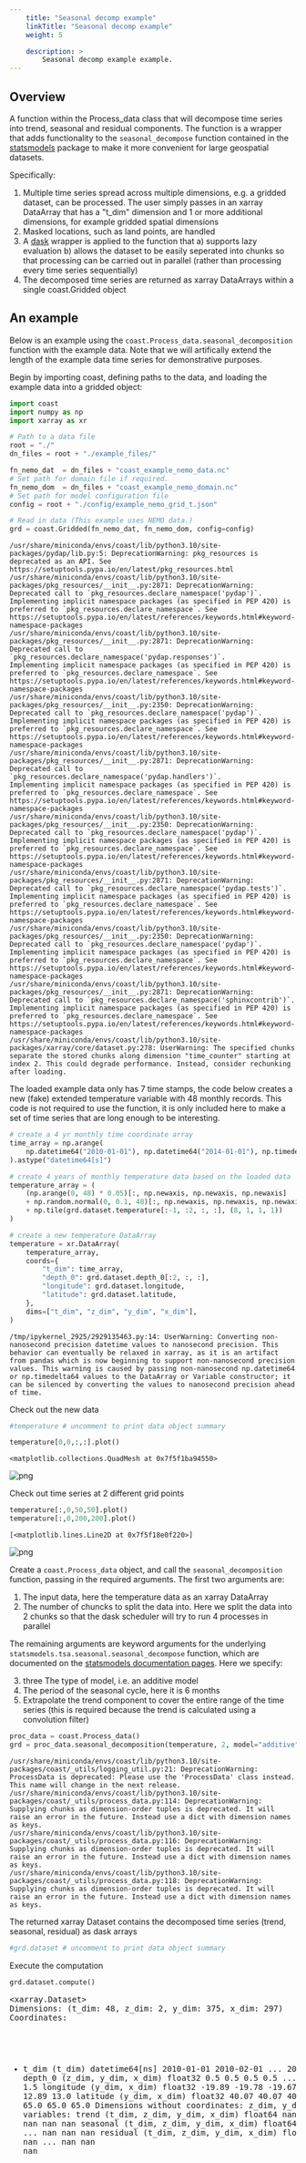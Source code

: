 ```yaml
---
    title: "Seasonal decomp example"
    linkTitle: "Seasonal decomp example"
    weight: 5

    description: >
        Seasonal decomp example example.
---
```

## Overview
A function within the Process_data class that will decompose time series into trend, seasonal and residual components. The function is a wrapper that adds functionality to the `seasonal_decompose` function contained in the [statsmodels](https://www.statsmodels.org/stable/generated/statsmodels.tsa.seasonal.seasonal_decompose.html#statsmodels.tsa.seasonal.seasonal_decompose) package to make it more convenient for large geospatial datasets.

Specifically:
1) Multiple time series spread across multiple dimensions, e.g. a gridded dataset, can be processed. The user simply passes in an xarray DataArray that has a "t_dim" dimension and 1 or more additional dimensions, for example gridded spatial dimensions
2) Masked locations, such as land points, are handled
3) A [dask](https://www.dask.org/) wrapper is applied to the function that 
    a) supports lazy evaluation
    b) allows the dataset to be easily seperated into chunks so that processing can be carried out in parallel (rather than processing every time series sequentially)
4) The decomposed time series are returned as xarray DataArrays within a single coast.Gridded object

## An example
Below is an example using the `coast.Process_data.seasonal_decomposition` function with the example data. Note that we will artifically extend the length of the example data time series for demonstrative purposes.

Begin by importing coast, defining paths to the data, and loading the example data into a gridded object:


```python
import coast
import numpy as np
import xarray as xr

# Path to a data file
root = "./"
dn_files = root + "./example_files/"

fn_nemo_dat  = dn_files + "coast_example_nemo_data.nc"
# Set path for domain file if required.
fn_nemo_dom  = dn_files + "coast_example_nemo_domain.nc"
# Set path for model configuration file
config = root + "./config/example_nemo_grid_t.json"

# Read in data (This example uses NEMO data.)
grd = coast.Gridded(fn_nemo_dat, fn_nemo_dom, config=config)
```

    /usr/share/miniconda/envs/coast/lib/python3.10/site-packages/pydap/lib.py:5: DeprecationWarning: pkg_resources is deprecated as an API. See https://setuptools.pypa.io/en/latest/pkg_resources.html
    /usr/share/miniconda/envs/coast/lib/python3.10/site-packages/pkg_resources/__init__.py:2871: DeprecationWarning: Deprecated call to `pkg_resources.declare_namespace('pydap')`.
    Implementing implicit namespace packages (as specified in PEP 420) is preferred to `pkg_resources.declare_namespace`. See https://setuptools.pypa.io/en/latest/references/keywords.html#keyword-namespace-packages
    /usr/share/miniconda/envs/coast/lib/python3.10/site-packages/pkg_resources/__init__.py:2871: DeprecationWarning: Deprecated call to `pkg_resources.declare_namespace('pydap.responses')`.
    Implementing implicit namespace packages (as specified in PEP 420) is preferred to `pkg_resources.declare_namespace`. See https://setuptools.pypa.io/en/latest/references/keywords.html#keyword-namespace-packages
    /usr/share/miniconda/envs/coast/lib/python3.10/site-packages/pkg_resources/__init__.py:2350: DeprecationWarning: Deprecated call to `pkg_resources.declare_namespace('pydap')`.
    Implementing implicit namespace packages (as specified in PEP 420) is preferred to `pkg_resources.declare_namespace`. See https://setuptools.pypa.io/en/latest/references/keywords.html#keyword-namespace-packages
    /usr/share/miniconda/envs/coast/lib/python3.10/site-packages/pkg_resources/__init__.py:2871: DeprecationWarning: Deprecated call to `pkg_resources.declare_namespace('pydap.handlers')`.
    Implementing implicit namespace packages (as specified in PEP 420) is preferred to `pkg_resources.declare_namespace`. See https://setuptools.pypa.io/en/latest/references/keywords.html#keyword-namespace-packages
    /usr/share/miniconda/envs/coast/lib/python3.10/site-packages/pkg_resources/__init__.py:2350: DeprecationWarning: Deprecated call to `pkg_resources.declare_namespace('pydap')`.
    Implementing implicit namespace packages (as specified in PEP 420) is preferred to `pkg_resources.declare_namespace`. See https://setuptools.pypa.io/en/latest/references/keywords.html#keyword-namespace-packages
    /usr/share/miniconda/envs/coast/lib/python3.10/site-packages/pkg_resources/__init__.py:2871: DeprecationWarning: Deprecated call to `pkg_resources.declare_namespace('pydap.tests')`.
    Implementing implicit namespace packages (as specified in PEP 420) is preferred to `pkg_resources.declare_namespace`. See https://setuptools.pypa.io/en/latest/references/keywords.html#keyword-namespace-packages
    /usr/share/miniconda/envs/coast/lib/python3.10/site-packages/pkg_resources/__init__.py:2350: DeprecationWarning: Deprecated call to `pkg_resources.declare_namespace('pydap')`.
    Implementing implicit namespace packages (as specified in PEP 420) is preferred to `pkg_resources.declare_namespace`. See https://setuptools.pypa.io/en/latest/references/keywords.html#keyword-namespace-packages
    /usr/share/miniconda/envs/coast/lib/python3.10/site-packages/pkg_resources/__init__.py:2871: DeprecationWarning: Deprecated call to `pkg_resources.declare_namespace('sphinxcontrib')`.
    Implementing implicit namespace packages (as specified in PEP 420) is preferred to `pkg_resources.declare_namespace`. See https://setuptools.pypa.io/en/latest/references/keywords.html#keyword-namespace-packages
    /usr/share/miniconda/envs/coast/lib/python3.10/site-packages/xarray/core/dataset.py:278: UserWarning: The specified chunks separate the stored chunks along dimension "time_counter" starting at index 2. This could degrade performance. Instead, consider rechunking after loading.


The loaded example data only has 7 time stamps, the code below creates a new (fake) extended temperature variable with 48 monthly records. This code is not required to use the function, it is only included here to make a set of time series that are long enough to be interesting.


```python
# create a 4 yr monthly time coordinate array
time_array = np.arange(
    np.datetime64("2010-01-01"), np.datetime64("2014-01-01"), np.timedelta64(1, "M"), dtype="datetime64[M]"
).astype("datetime64[s]")

# create 4 years of monthly temperature data based on the loaded data
temperature_array = (
    (np.arange(0, 48) * 0.05)[:, np.newaxis, np.newaxis, np.newaxis]
    + np.random.normal(0, 0.1, 48)[:, np.newaxis, np.newaxis, np.newaxis]
    + np.tile(grd.dataset.temperature[:-1, :2, :, :], (8, 1, 1, 1))
)

# create a new temperature DataArray
temperature = xr.DataArray(
    temperature_array,
    coords={
        "t_dim": time_array,
        "depth_0": grd.dataset.depth_0[:2, :, :],
        "longitude": grd.dataset.longitude,
        "latitude": grd.dataset.latitude,
    },
    dims=["t_dim", "z_dim", "y_dim", "x_dim"],
)
```

    /tmp/ipykernel_2925/2929135463.py:14: UserWarning: Converting non-nanosecond precision datetime values to nanosecond precision. This behavior can eventually be relaxed in xarray, as it is an artifact from pandas which is now beginning to support non-nanosecond precision values. This warning is caused by passing non-nanosecond np.datetime64 or np.timedelta64 values to the DataArray or Variable constructor; it can be silenced by converting the values to nanosecond precision ahead of time.


Check out the new data


```python
#temperature # uncomment to print data object summary
```


```python
temperature[0,0,:,:].plot()
```




    <matplotlib.collections.QuadMesh at 0x7f5f1ba94550>




    
![png](/COAsT/seasonal_decomp_example_files/seasonal_decomp_example_7_1.png)
    


Check out time series at 2 different grid points


```python
temperature[:,0,50,50].plot()
temperature[:,0,200,200].plot()
```




    [<matplotlib.lines.Line2D at 0x7f5f18e0f220>]




    
![png](/COAsT/seasonal_decomp_example_files/seasonal_decomp_example_9_1.png)
    


Create a `coast.Process_data` object, and call the `seasonal_decomposition` function, passing in the required arguments. The first two arguments are:
1. The input data, here the temperature data as an xarray DataArray
2. The number of chuncks to split the data into. Here we split the data into 2 chunks so that the dask scheduler will try to run 4 processes in parallel

The remaining arguments are keyword arguments for the underlying `statsmodels.tsa.seasonal.seasonal_decompose` function, which are documented on the [statsmodels documentation pages](https://www.statsmodels.org/stable/generated/statsmodels.tsa.seasonal.seasonal_decompose.html#statsmodels.tsa.seasonal.seasonal_decompose).  Here we specify:

3. three The type of model, i.e. an additive model
4. The period of the seasonal cycle, here it is 6 months
5. Extrapolate the trend component to cover the entire range of the time series (this is required because the trend is calculated using a convolution filter) 



```python
proc_data = coast.Process_data()
grd = proc_data.seasonal_decomposition(temperature, 2, model="additive", period=6, extrapolate_trend="freq")
```

    /usr/share/miniconda/envs/coast/lib/python3.10/site-packages/coast/_utils/logging_util.py:21: DeprecationWarning: ProcessData is deprecated: Please use the 'ProcessData' class instead.     This name will change in the next release.
    /usr/share/miniconda/envs/coast/lib/python3.10/site-packages/coast/_utils/process_data.py:114: DeprecationWarning: Supplying chunks as dimension-order tuples is deprecated. It will raise an error in the future. Instead use a dict with dimension names as keys.
    /usr/share/miniconda/envs/coast/lib/python3.10/site-packages/coast/_utils/process_data.py:116: DeprecationWarning: Supplying chunks as dimension-order tuples is deprecated. It will raise an error in the future. Instead use a dict with dimension names as keys.
    /usr/share/miniconda/envs/coast/lib/python3.10/site-packages/coast/_utils/process_data.py:118: DeprecationWarning: Supplying chunks as dimension-order tuples is deprecated. It will raise an error in the future. Instead use a dict with dimension names as keys.


The returned xarray Dataset contains the decomposed time series (trend, seasonal, residual) as dask arrays


```python
#grd.dataset # uncomment to print data object summary
```

Execute the computation


```python
grd.dataset.compute()
```




<div><svg style="position: absolute; width: 0; height: 0; overflow: hidden">
<defs>
<symbol id="icon-database" viewBox="0 0 32 32">
<path d="M16 0c-8.837 0-16 2.239-16 5v4c0 2.761 7.163 5 16 5s16-2.239 16-5v-4c0-2.761-7.163-5-16-5z"></path>
<path d="M16 17c-8.837 0-16-2.239-16-5v6c0 2.761 7.163 5 16 5s16-2.239 16-5v-6c0 2.761-7.163 5-16 5z"></path>
<path d="M16 26c-8.837 0-16-2.239-16-5v6c0 2.761 7.163 5 16 5s16-2.239 16-5v-6c0 2.761-7.163 5-16 5z"></path>
</symbol>
<symbol id="icon-file-text2" viewBox="0 0 32 32">
<path d="M28.681 7.159c-0.694-0.947-1.662-2.053-2.724-3.116s-2.169-2.030-3.116-2.724c-1.612-1.182-2.393-1.319-2.841-1.319h-15.5c-1.378 0-2.5 1.121-2.5 2.5v27c0 1.378 1.122 2.5 2.5 2.5h23c1.378 0 2.5-1.122 2.5-2.5v-19.5c0-0.448-0.137-1.23-1.319-2.841zM24.543 5.457c0.959 0.959 1.712 1.825 2.268 2.543h-4.811v-4.811c0.718 0.556 1.584 1.309 2.543 2.268zM28 29.5c0 0.271-0.229 0.5-0.5 0.5h-23c-0.271 0-0.5-0.229-0.5-0.5v-27c0-0.271 0.229-0.5 0.5-0.5 0 0 15.499-0 15.5 0v7c0 0.552 0.448 1 1 1h7v19.5z"></path>
<path d="M23 26h-14c-0.552 0-1-0.448-1-1s0.448-1 1-1h14c0.552 0 1 0.448 1 1s-0.448 1-1 1z"></path>
<path d="M23 22h-14c-0.552 0-1-0.448-1-1s0.448-1 1-1h14c0.552 0 1 0.448 1 1s-0.448 1-1 1z"></path>
<path d="M23 18h-14c-0.552 0-1-0.448-1-1s0.448-1 1-1h14c0.552 0 1 0.448 1 1s-0.448 1-1 1z"></path>
</symbol>
</defs>
</svg>
<style>/* CSS stylesheet for displaying xarray objects in jupyterlab.
 *
 */

:root {
  --xr-font-color0: var(--jp-content-font-color0, rgba(0, 0, 0, 1));
  --xr-font-color2: var(--jp-content-font-color2, rgba(0, 0, 0, 0.54));
  --xr-font-color3: var(--jp-content-font-color3, rgba(0, 0, 0, 0.38));
  --xr-border-color: var(--jp-border-color2, #e0e0e0);
  --xr-disabled-color: var(--jp-layout-color3, #bdbdbd);
  --xr-background-color: var(--jp-layout-color0, white);
  --xr-background-color-row-even: var(--jp-layout-color1, white);
  --xr-background-color-row-odd: var(--jp-layout-color2, #eeeeee);
}

html[theme=dark],
body[data-theme=dark],
body.vscode-dark {
  --xr-font-color0: rgba(255, 255, 255, 1);
  --xr-font-color2: rgba(255, 255, 255, 0.54);
  --xr-font-color3: rgba(255, 255, 255, 0.38);
  --xr-border-color: #1F1F1F;
  --xr-disabled-color: #515151;
  --xr-background-color: #111111;
  --xr-background-color-row-even: #111111;
  --xr-background-color-row-odd: #313131;
}

.xr-wrap {
  display: block !important;
  min-width: 300px;
  max-width: 700px;
}

.xr-text-repr-fallback {
  /* fallback to plain text repr when CSS is not injected (untrusted notebook) */
  display: none;
}

.xr-header {
  padding-top: 6px;
  padding-bottom: 6px;
  margin-bottom: 4px;
  border-bottom: solid 1px var(--xr-border-color);
}

.xr-header > div,
.xr-header > ul {
  display: inline;
  margin-top: 0;
  margin-bottom: 0;
}

.xr-obj-type,
.xr-array-name {
  margin-left: 2px;
  margin-right: 10px;
}

.xr-obj-type {
  color: var(--xr-font-color2);
}

.xr-sections {
  padding-left: 0 !important;
  display: grid;
  grid-template-columns: 150px auto auto 1fr 20px 20px;
}

.xr-section-item {
  display: contents;
}

.xr-section-item input {
  display: none;
}

.xr-section-item input + label {
  color: var(--xr-disabled-color);
}

.xr-section-item input:enabled + label {
  cursor: pointer;
  color: var(--xr-font-color2);
}

.xr-section-item input:enabled + label:hover {
  color: var(--xr-font-color0);
}

.xr-section-summary {
  grid-column: 1;
  color: var(--xr-font-color2);
  font-weight: 500;
}

.xr-section-summary > span {
  display: inline-block;
  padding-left: 0.5em;
}

.xr-section-summary-in:disabled + label {
  color: var(--xr-font-color2);
}

.xr-section-summary-in + label:before {
  display: inline-block;
  content: '►';
  font-size: 11px;
  width: 15px;
  text-align: center;
}

.xr-section-summary-in:disabled + label:before {
  color: var(--xr-disabled-color);
}

.xr-section-summary-in:checked + label:before {
  content: '▼';
}

.xr-section-summary-in:checked + label > span {
  display: none;
}

.xr-section-summary,
.xr-section-inline-details {
  padding-top: 4px;
  padding-bottom: 4px;
}

.xr-section-inline-details {
  grid-column: 2 / -1;
}

.xr-section-details {
  display: none;
  grid-column: 1 / -1;
  margin-bottom: 5px;
}

.xr-section-summary-in:checked ~ .xr-section-details {
  display: contents;
}

.xr-array-wrap {
  grid-column: 1 / -1;
  display: grid;
  grid-template-columns: 20px auto;
}

.xr-array-wrap > label {
  grid-column: 1;
  vertical-align: top;
}

.xr-preview {
  color: var(--xr-font-color3);
}

.xr-array-preview,
.xr-array-data {
  padding: 0 5px !important;
  grid-column: 2;
}

.xr-array-data,
.xr-array-in:checked ~ .xr-array-preview {
  display: none;
}

.xr-array-in:checked ~ .xr-array-data,
.xr-array-preview {
  display: inline-block;
}

.xr-dim-list {
  display: inline-block !important;
  list-style: none;
  padding: 0 !important;
  margin: 0;
}

.xr-dim-list li {
  display: inline-block;
  padding: 0;
  margin: 0;
}

.xr-dim-list:before {
  content: '(';
}

.xr-dim-list:after {
  content: ')';
}

.xr-dim-list li:not(:last-child):after {
  content: ',';
  padding-right: 5px;
}

.xr-has-index {
  font-weight: bold;
}

.xr-var-list,
.xr-var-item {
  display: contents;
}

.xr-var-item > div,
.xr-var-item label,
.xr-var-item > .xr-var-name span {
  background-color: var(--xr-background-color-row-even);
  margin-bottom: 0;
}

.xr-var-item > .xr-var-name:hover span {
  padding-right: 5px;
}

.xr-var-list > li:nth-child(odd) > div,
.xr-var-list > li:nth-child(odd) > label,
.xr-var-list > li:nth-child(odd) > .xr-var-name span {
  background-color: var(--xr-background-color-row-odd);
}

.xr-var-name {
  grid-column: 1;
}

.xr-var-dims {
  grid-column: 2;
}

.xr-var-dtype {
  grid-column: 3;
  text-align: right;
  color: var(--xr-font-color2);
}

.xr-var-preview {
  grid-column: 4;
}

.xr-index-preview {
  grid-column: 2 / 5;
  color: var(--xr-font-color2);
}

.xr-var-name,
.xr-var-dims,
.xr-var-dtype,
.xr-preview,
.xr-attrs dt {
  white-space: nowrap;
  overflow: hidden;
  text-overflow: ellipsis;
  padding-right: 10px;
}

.xr-var-name:hover,
.xr-var-dims:hover,
.xr-var-dtype:hover,
.xr-attrs dt:hover {
  overflow: visible;
  width: auto;
  z-index: 1;
}

.xr-var-attrs,
.xr-var-data,
.xr-index-data {
  display: none;
  background-color: var(--xr-background-color) !important;
  padding-bottom: 5px !important;
}

.xr-var-attrs-in:checked ~ .xr-var-attrs,
.xr-var-data-in:checked ~ .xr-var-data,
.xr-index-data-in:checked ~ .xr-index-data {
  display: block;
}

.xr-var-data > table {
  float: right;
}

.xr-var-name span,
.xr-var-data,
.xr-index-name div,
.xr-index-data,
.xr-attrs {
  padding-left: 25px !important;
}

.xr-attrs,
.xr-var-attrs,
.xr-var-data,
.xr-index-data {
  grid-column: 1 / -1;
}

dl.xr-attrs {
  padding: 0;
  margin: 0;
  display: grid;
  grid-template-columns: 125px auto;
}

.xr-attrs dt,
.xr-attrs dd {
  padding: 0;
  margin: 0;
  float: left;
  padding-right: 10px;
  width: auto;
}

.xr-attrs dt {
  font-weight: normal;
  grid-column: 1;
}

.xr-attrs dt:hover span {
  display: inline-block;
  background: var(--xr-background-color);
  padding-right: 10px;
}

.xr-attrs dd {
  grid-column: 2;
  white-space: pre-wrap;
  word-break: break-all;
}

.xr-icon-database,
.xr-icon-file-text2,
.xr-no-icon {
  display: inline-block;
  vertical-align: middle;
  width: 1em;
  height: 1.5em !important;
  stroke-width: 0;
  stroke: currentColor;
  fill: currentColor;
}
</style><pre class='xr-text-repr-fallback'>&lt;xarray.Dataset&gt;
Dimensions:    (t_dim: 48, z_dim: 2, y_dim: 375, x_dim: 297)
Coordinates:
  * t_dim      (t_dim) datetime64[ns] 2010-01-01 2010-02-01 ... 2013-12-01
    depth_0    (z_dim, y_dim, x_dim) float32 0.5 0.5 0.5 0.5 ... 1.5 1.5 1.5 1.5
    longitude  (y_dim, x_dim) float32 -19.89 -19.78 -19.67 ... 12.78 12.89 13.0
    latitude   (y_dim, x_dim) float32 40.07 40.07 40.07 40.07 ... 65.0 65.0 65.0
Dimensions without coordinates: z_dim, y_dim, x_dim
Data variables:
    trend      (t_dim, z_dim, y_dim, x_dim) float64 nan nan nan ... nan nan nan
    seasonal   (t_dim, z_dim, y_dim, x_dim) float64 nan nan nan ... nan nan nan
    residual   (t_dim, z_dim, y_dim, x_dim) float64 nan nan nan ... nan nan nan</pre><div class='xr-wrap' style='display:none'><div class='xr-header'><div class='xr-obj-type'>xarray.Dataset</div></div><ul class='xr-sections'><li class='xr-section-item'><input id='section-3488290c-864d-4953-966b-82f3d83fca12' class='xr-section-summary-in' type='checkbox' disabled ><label for='section-3488290c-864d-4953-966b-82f3d83fca12' class='xr-section-summary'  title='Expand/collapse section'>Dimensions:</label><div class='xr-section-inline-details'><ul class='xr-dim-list'><li><span class='xr-has-index'>t_dim</span>: 48</li><li><span>z_dim</span>: 2</li><li><span>y_dim</span>: 375</li><li><span>x_dim</span>: 297</li></ul></div><div class='xr-section-details'></div></li><li class='xr-section-item'><input id='section-dddbc6ea-f1f8-42c2-88c3-0216a3335a9d' class='xr-section-summary-in' type='checkbox'  checked><label for='section-dddbc6ea-f1f8-42c2-88c3-0216a3335a9d' class='xr-section-summary' >Coordinates: <span>(4)</span></label><div class='xr-section-inline-details'></div><div class='xr-section-details'><ul class='xr-var-list'><li class='xr-var-item'><div class='xr-var-name'><span class='xr-has-index'>t_dim</span></div><div class='xr-var-dims'>(t_dim)</div><div class='xr-var-dtype'>datetime64[ns]</div><div class='xr-var-preview xr-preview'>2010-01-01 ... 2013-12-01</div><input id='attrs-01c1d6a5-5956-4479-bb7d-0490007f2469' class='xr-var-attrs-in' type='checkbox' disabled><label for='attrs-01c1d6a5-5956-4479-bb7d-0490007f2469' title='Show/Hide attributes'><svg class='icon xr-icon-file-text2'><use xlink:href='#icon-file-text2'></use></svg></label><input id='data-7ec457b9-03fa-47ba-b13e-b2946c343c8f' class='xr-var-data-in' type='checkbox'><label for='data-7ec457b9-03fa-47ba-b13e-b2946c343c8f' title='Show/Hide data repr'><svg class='icon xr-icon-database'><use xlink:href='#icon-database'></use></svg></label><div class='xr-var-attrs'><dl class='xr-attrs'></dl></div><div class='xr-var-data'><pre>array([&#x27;2010-01-01T00:00:00.000000000&#x27;, &#x27;2010-02-01T00:00:00.000000000&#x27;,
       &#x27;2010-03-01T00:00:00.000000000&#x27;, &#x27;2010-04-01T00:00:00.000000000&#x27;,
       &#x27;2010-05-01T00:00:00.000000000&#x27;, &#x27;2010-06-01T00:00:00.000000000&#x27;,
       &#x27;2010-07-01T00:00:00.000000000&#x27;, &#x27;2010-08-01T00:00:00.000000000&#x27;,
       &#x27;2010-09-01T00:00:00.000000000&#x27;, &#x27;2010-10-01T00:00:00.000000000&#x27;,
       &#x27;2010-11-01T00:00:00.000000000&#x27;, &#x27;2010-12-01T00:00:00.000000000&#x27;,
       &#x27;2011-01-01T00:00:00.000000000&#x27;, &#x27;2011-02-01T00:00:00.000000000&#x27;,
       &#x27;2011-03-01T00:00:00.000000000&#x27;, &#x27;2011-04-01T00:00:00.000000000&#x27;,
       &#x27;2011-05-01T00:00:00.000000000&#x27;, &#x27;2011-06-01T00:00:00.000000000&#x27;,
       &#x27;2011-07-01T00:00:00.000000000&#x27;, &#x27;2011-08-01T00:00:00.000000000&#x27;,
       &#x27;2011-09-01T00:00:00.000000000&#x27;, &#x27;2011-10-01T00:00:00.000000000&#x27;,
       &#x27;2011-11-01T00:00:00.000000000&#x27;, &#x27;2011-12-01T00:00:00.000000000&#x27;,
       &#x27;2012-01-01T00:00:00.000000000&#x27;, &#x27;2012-02-01T00:00:00.000000000&#x27;,
       &#x27;2012-03-01T00:00:00.000000000&#x27;, &#x27;2012-04-01T00:00:00.000000000&#x27;,
       &#x27;2012-05-01T00:00:00.000000000&#x27;, &#x27;2012-06-01T00:00:00.000000000&#x27;,
       &#x27;2012-07-01T00:00:00.000000000&#x27;, &#x27;2012-08-01T00:00:00.000000000&#x27;,
       &#x27;2012-09-01T00:00:00.000000000&#x27;, &#x27;2012-10-01T00:00:00.000000000&#x27;,
       &#x27;2012-11-01T00:00:00.000000000&#x27;, &#x27;2012-12-01T00:00:00.000000000&#x27;,
       &#x27;2013-01-01T00:00:00.000000000&#x27;, &#x27;2013-02-01T00:00:00.000000000&#x27;,
       &#x27;2013-03-01T00:00:00.000000000&#x27;, &#x27;2013-04-01T00:00:00.000000000&#x27;,
       &#x27;2013-05-01T00:00:00.000000000&#x27;, &#x27;2013-06-01T00:00:00.000000000&#x27;,
       &#x27;2013-07-01T00:00:00.000000000&#x27;, &#x27;2013-08-01T00:00:00.000000000&#x27;,
       &#x27;2013-09-01T00:00:00.000000000&#x27;, &#x27;2013-10-01T00:00:00.000000000&#x27;,
       &#x27;2013-11-01T00:00:00.000000000&#x27;, &#x27;2013-12-01T00:00:00.000000000&#x27;],
      dtype=&#x27;datetime64[ns]&#x27;)</pre></div></li><li class='xr-var-item'><div class='xr-var-name'><span>depth_0</span></div><div class='xr-var-dims'>(z_dim, y_dim, x_dim)</div><div class='xr-var-dtype'>float32</div><div class='xr-var-preview xr-preview'>0.5 0.5 0.5 0.5 ... 1.5 1.5 1.5 1.5</div><input id='attrs-12b1efe7-925e-407e-92bb-5df2305de74a' class='xr-var-attrs-in' type='checkbox' ><label for='attrs-12b1efe7-925e-407e-92bb-5df2305de74a' title='Show/Hide attributes'><svg class='icon xr-icon-file-text2'><use xlink:href='#icon-file-text2'></use></svg></label><input id='data-642bf0b5-4608-434a-84de-de44a6b89121' class='xr-var-data-in' type='checkbox'><label for='data-642bf0b5-4608-434a-84de-de44a6b89121' title='Show/Hide data repr'><svg class='icon xr-icon-database'><use xlink:href='#icon-database'></use></svg></label><div class='xr-var-attrs'><dl class='xr-attrs'><dt><span>units :</span></dt><dd>m</dd><dt><span>standard_name :</span></dt><dd>Depth at time zero on the t-grid</dd></dl></div><div class='xr-var-data'><pre>array([[[0.5       , 0.5       , 0.5       , ..., 0.5       ,
         0.5       , 0.5       ],
        [0.5       , 0.4975586 , 0.4975586 , ..., 0.10009766,
         0.10009766, 0.5       ],
        [0.5       , 0.4975586 , 0.4975586 , ..., 0.10009766,
         0.10009766, 0.5       ],
        ...,
        [0.5       , 0.10009766, 0.10009766, ..., 0.10009766,
         0.10009766, 0.5       ],
        [0.5       , 0.10009766, 0.10009766, ..., 0.10009766,
         0.10009766, 0.5       ],
        [0.5       , 0.5       , 0.5       , ..., 0.5       ,
         0.5       , 0.5       ]],

       [[1.5       , 1.5       , 1.5       , ..., 1.5       ,
         1.5       , 1.5       ],
        [1.5       , 1.5170898 , 1.5170898 , ..., 0.30029297,
         0.30029297, 1.5       ],
        [1.5       , 1.5170898 , 1.5170898 , ..., 0.30029297,
         0.30029297, 1.5       ],
        ...,
        [1.5       , 0.30029297, 0.30029297, ..., 0.30029297,
         0.30029297, 1.5       ],
        [1.5       , 0.30029297, 0.30029297, ..., 0.30029297,
         0.30029297, 1.5       ],
        [1.5       , 1.5       , 1.5       , ..., 1.5       ,
         1.5       , 1.5       ]]], dtype=float32)</pre></div></li><li class='xr-var-item'><div class='xr-var-name'><span>longitude</span></div><div class='xr-var-dims'>(y_dim, x_dim)</div><div class='xr-var-dtype'>float32</div><div class='xr-var-preview xr-preview'>-19.89 -19.78 -19.67 ... 12.89 13.0</div><input id='attrs-d7462248-6764-4346-acd5-a24f72b7bef2' class='xr-var-attrs-in' type='checkbox' disabled><label for='attrs-d7462248-6764-4346-acd5-a24f72b7bef2' title='Show/Hide attributes'><svg class='icon xr-icon-file-text2'><use xlink:href='#icon-file-text2'></use></svg></label><input id='data-1086f805-107b-41d1-9bb6-f3c63c2cba1a' class='xr-var-data-in' type='checkbox'><label for='data-1086f805-107b-41d1-9bb6-f3c63c2cba1a' title='Show/Hide data repr'><svg class='icon xr-icon-database'><use xlink:href='#icon-database'></use></svg></label><div class='xr-var-attrs'><dl class='xr-attrs'></dl></div><div class='xr-var-data'><pre>array([[-19.888672, -19.777344, -19.666992, ...,  12.777344,  12.888672,
         13.      ],
       [-19.888672, -19.777344, -19.666992, ...,  12.777344,  12.888672,
         13.      ],
       [-19.888672, -19.777344, -19.666992, ...,  12.777344,  12.888672,
         13.      ],
       ...,
       [-19.888672, -19.777344, -19.666992, ...,  12.777344,  12.888672,
         13.      ],
       [-19.888672, -19.777344, -19.666992, ...,  12.777344,  12.888672,
         13.      ],
       [-19.888672, -19.777344, -19.666992, ...,  12.777344,  12.888672,
         13.      ]], dtype=float32)</pre></div></li><li class='xr-var-item'><div class='xr-var-name'><span>latitude</span></div><div class='xr-var-dims'>(y_dim, x_dim)</div><div class='xr-var-dtype'>float32</div><div class='xr-var-preview xr-preview'>40.07 40.07 40.07 ... 65.0 65.0</div><input id='attrs-2429ef72-6195-4d48-96ea-41ace5354399' class='xr-var-attrs-in' type='checkbox' disabled><label for='attrs-2429ef72-6195-4d48-96ea-41ace5354399' title='Show/Hide attributes'><svg class='icon xr-icon-file-text2'><use xlink:href='#icon-file-text2'></use></svg></label><input id='data-a463acb9-1b81-4c72-a939-c6e11e07dde7' class='xr-var-data-in' type='checkbox'><label for='data-a463acb9-1b81-4c72-a939-c6e11e07dde7' title='Show/Hide data repr'><svg class='icon xr-icon-database'><use xlink:href='#icon-database'></use></svg></label><div class='xr-var-attrs'><dl class='xr-attrs'></dl></div><div class='xr-var-data'><pre>array([[40.066406, 40.066406, 40.066406, ..., 40.066406, 40.066406,
        40.066406],
       [40.13379 , 40.13379 , 40.13379 , ..., 40.13379 , 40.13379 ,
        40.13379 ],
       [40.200195, 40.200195, 40.200195, ..., 40.200195, 40.200195,
        40.200195],
       ...,
       [64.868164, 64.868164, 64.868164, ..., 64.868164, 64.868164,
        64.868164],
       [64.93457 , 64.93457 , 64.93457 , ..., 64.93457 , 64.93457 ,
        64.93457 ],
       [65.00098 , 65.00098 , 65.00098 , ..., 65.00098 , 65.00098 ,
        65.00098 ]], dtype=float32)</pre></div></li></ul></div></li><li class='xr-section-item'><input id='section-d03ba692-4522-4268-9e21-d606031ea36a' class='xr-section-summary-in' type='checkbox'  checked><label for='section-d03ba692-4522-4268-9e21-d606031ea36a' class='xr-section-summary' >Data variables: <span>(3)</span></label><div class='xr-section-inline-details'></div><div class='xr-section-details'><ul class='xr-var-list'><li class='xr-var-item'><div class='xr-var-name'><span>trend</span></div><div class='xr-var-dims'>(t_dim, z_dim, y_dim, x_dim)</div><div class='xr-var-dtype'>float64</div><div class='xr-var-preview xr-preview'>nan nan nan nan ... nan nan nan nan</div><input id='attrs-ddd20ca8-9f19-4407-b0aa-9bfa3a45bc84' class='xr-var-attrs-in' type='checkbox' disabled><label for='attrs-ddd20ca8-9f19-4407-b0aa-9bfa3a45bc84' title='Show/Hide attributes'><svg class='icon xr-icon-file-text2'><use xlink:href='#icon-file-text2'></use></svg></label><input id='data-c1bf5561-6348-4eb0-8341-7c64b935ccac' class='xr-var-data-in' type='checkbox'><label for='data-c1bf5561-6348-4eb0-8341-7c64b935ccac' title='Show/Hide data repr'><svg class='icon xr-icon-database'><use xlink:href='#icon-database'></use></svg></label><div class='xr-var-attrs'><dl class='xr-attrs'></dl></div><div class='xr-var-data'><pre>array([[[[        nan,         nan,         nan, ...,         nan,
                  nan,         nan],
         [        nan, 15.32214382, 15.31888861, ...,         nan,
                  nan,         nan],
         [        nan, 15.31107611, 15.4788821 , ...,         nan,
                  nan,         nan],
         ...,
         [        nan,         nan,         nan, ...,         nan,
                  nan,         nan],
         [        nan,         nan,         nan, ...,         nan,
                  nan,         nan],
         [        nan,         nan,         nan, ...,         nan,
                  nan,         nan]],

        [[        nan,         nan,         nan, ...,         nan,
                  nan,         nan],
         [        nan, 15.32116726, 15.31807481, ...,         nan,
                  nan,         nan],
         [        nan, 15.30993679, 15.48278835, ...,         nan,
                  nan,         nan],
...
         [        nan,         nan,         nan, ...,         nan,
                  nan,         nan],
         [        nan,         nan,         nan, ...,         nan,
                  nan,         nan],
         [        nan,         nan,         nan, ...,         nan,
                  nan,         nan]],

        [[        nan,         nan,         nan, ...,         nan,
                  nan,         nan],
         [        nan, 17.54284803, 17.53975558, ...,         nan,
                  nan,         nan],
         [        nan, 17.53161756, 17.70446912, ...,         nan,
                  nan,         nan],
         ...,
         [        nan,         nan,         nan, ...,         nan,
                  nan,         nan],
         [        nan,         nan,         nan, ...,         nan,
                  nan,         nan],
         [        nan,         nan,         nan, ...,         nan,
                  nan,         nan]]]])</pre></div></li><li class='xr-var-item'><div class='xr-var-name'><span>seasonal</span></div><div class='xr-var-dims'>(t_dim, z_dim, y_dim, x_dim)</div><div class='xr-var-dtype'>float64</div><div class='xr-var-preview xr-preview'>nan nan nan nan ... nan nan nan nan</div><input id='attrs-8442b9a6-3937-4451-b6df-9cc118f3943c' class='xr-var-attrs-in' type='checkbox' disabled><label for='attrs-8442b9a6-3937-4451-b6df-9cc118f3943c' title='Show/Hide attributes'><svg class='icon xr-icon-file-text2'><use xlink:href='#icon-file-text2'></use></svg></label><input id='data-7989b63c-d01e-402c-87cc-7a9f7bfeb507' class='xr-var-data-in' type='checkbox'><label for='data-7989b63c-d01e-402c-87cc-7a9f7bfeb507' title='Show/Hide data repr'><svg class='icon xr-icon-database'><use xlink:href='#icon-database'></use></svg></label><div class='xr-var-attrs'><dl class='xr-attrs'></dl></div><div class='xr-var-data'><pre>array([[[[        nan,         nan,         nan, ...,         nan,
                  nan,         nan],
         [        nan,  0.05089643, -0.03276243, ...,         nan,
                  nan,         nan],
         [        nan,  0.07661257,  0.30626752, ...,         nan,
                  nan,         nan],
         ...,
         [        nan,         nan,         nan, ...,         nan,
                  nan,         nan],
         [        nan,         nan,         nan, ...,         nan,
                  nan,         nan],
         [        nan,         nan,         nan, ...,         nan,
                  nan,         nan]],

        [[        nan,         nan,         nan, ...,         nan,
                  nan,         nan],
         [        nan,  0.04015424, -0.04366737, ...,         nan,
                  nan,         nan],
         [        nan,  0.06603315,  0.30236127, ...,         nan,
                  nan,         nan],
...
         [        nan,         nan,         nan, ...,         nan,
                  nan,         nan],
         [        nan,         nan,         nan, ...,         nan,
                  nan,         nan],
         [        nan,         nan,         nan, ...,         nan,
                  nan,         nan]],

        [[        nan,         nan,         nan, ...,         nan,
                  nan,         nan],
         [        nan, -0.30507596, -0.28831163, ...,         nan,
                  nan,         nan],
         [        nan, -0.31532986, -0.66396268, ...,         nan,
                  nan,         nan],
         ...,
         [        nan,         nan,         nan, ...,         nan,
                  nan,         nan],
         [        nan,         nan,         nan, ...,         nan,
                  nan,         nan],
         [        nan,         nan,         nan, ...,         nan,
                  nan,         nan]]]])</pre></div></li><li class='xr-var-item'><div class='xr-var-name'><span>residual</span></div><div class='xr-var-dims'>(t_dim, z_dim, y_dim, x_dim)</div><div class='xr-var-dtype'>float64</div><div class='xr-var-preview xr-preview'>nan nan nan nan ... nan nan nan nan</div><input id='attrs-5241e9ca-8e85-447c-b50f-461ef09373cf' class='xr-var-attrs-in' type='checkbox' disabled><label for='attrs-5241e9ca-8e85-447c-b50f-461ef09373cf' title='Show/Hide attributes'><svg class='icon xr-icon-file-text2'><use xlink:href='#icon-file-text2'></use></svg></label><input id='data-052151c7-b7e8-4c63-8993-79a39e89f284' class='xr-var-data-in' type='checkbox'><label for='data-052151c7-b7e8-4c63-8993-79a39e89f284' title='Show/Hide data repr'><svg class='icon xr-icon-database'><use xlink:href='#icon-database'></use></svg></label><div class='xr-var-attrs'><dl class='xr-attrs'></dl></div><div class='xr-var-data'><pre>array([[[[        nan,         nan,         nan, ...,         nan,
                  nan,         nan],
         [        nan, -0.09937802, -0.09937802, ...,         nan,
                  nan,         nan],
         [        nan, -0.09937802, -0.09937802, ...,         nan,
                  nan,         nan],
         ...,
         [        nan,         nan,         nan, ...,         nan,
                  nan,         nan],
         [        nan,         nan,         nan, ...,         nan,
                  nan,         nan],
         [        nan,         nan,         nan, ...,         nan,
                  nan,         nan]],

        [[        nan,         nan,         nan, ...,         nan,
                  nan,         nan],
         [        nan, -0.09937802, -0.09937802, ...,         nan,
                  nan,         nan],
         [        nan, -0.09937802, -0.09937802, ...,         nan,
                  nan,         nan],
...
         [        nan,         nan,         nan, ...,         nan,
                  nan,         nan],
         [        nan,         nan,         nan, ...,         nan,
                  nan,         nan],
         [        nan,         nan,         nan, ...,         nan,
                  nan,         nan]],

        [[        nan,         nan,         nan, ...,         nan,
                  nan,         nan],
         [        nan,  0.03140649,  0.03140649, ...,         nan,
                  nan,         nan],
         [        nan,  0.03140649,  0.03140649, ...,         nan,
                  nan,         nan],
         ...,
         [        nan,         nan,         nan, ...,         nan,
                  nan,         nan],
         [        nan,         nan,         nan, ...,         nan,
                  nan,         nan],
         [        nan,         nan,         nan, ...,         nan,
                  nan,         nan]]]])</pre></div></li></ul></div></li><li class='xr-section-item'><input id='section-3a4b9f9b-960d-4bc8-94e7-393e75ad750d' class='xr-section-summary-in' type='checkbox'  ><label for='section-3a4b9f9b-960d-4bc8-94e7-393e75ad750d' class='xr-section-summary' >Indexes: <span>(1)</span></label><div class='xr-section-inline-details'></div><div class='xr-section-details'><ul class='xr-var-list'><li class='xr-var-item'><div class='xr-index-name'><div>t_dim</div></div><div class='xr-index-preview'>PandasIndex</div><div></div><input id='index-a9dbdfc2-b576-4e04-9f98-898e6b50a130' class='xr-index-data-in' type='checkbox'/><label for='index-a9dbdfc2-b576-4e04-9f98-898e6b50a130' title='Show/Hide index repr'><svg class='icon xr-icon-database'><use xlink:href='#icon-database'></use></svg></label><div class='xr-index-data'><pre>PandasIndex(DatetimeIndex([&#x27;2010-01-01&#x27;, &#x27;2010-02-01&#x27;, &#x27;2010-03-01&#x27;, &#x27;2010-04-01&#x27;,
               &#x27;2010-05-01&#x27;, &#x27;2010-06-01&#x27;, &#x27;2010-07-01&#x27;, &#x27;2010-08-01&#x27;,
               &#x27;2010-09-01&#x27;, &#x27;2010-10-01&#x27;, &#x27;2010-11-01&#x27;, &#x27;2010-12-01&#x27;,
               &#x27;2011-01-01&#x27;, &#x27;2011-02-01&#x27;, &#x27;2011-03-01&#x27;, &#x27;2011-04-01&#x27;,
               &#x27;2011-05-01&#x27;, &#x27;2011-06-01&#x27;, &#x27;2011-07-01&#x27;, &#x27;2011-08-01&#x27;,
               &#x27;2011-09-01&#x27;, &#x27;2011-10-01&#x27;, &#x27;2011-11-01&#x27;, &#x27;2011-12-01&#x27;,
               &#x27;2012-01-01&#x27;, &#x27;2012-02-01&#x27;, &#x27;2012-03-01&#x27;, &#x27;2012-04-01&#x27;,
               &#x27;2012-05-01&#x27;, &#x27;2012-06-01&#x27;, &#x27;2012-07-01&#x27;, &#x27;2012-08-01&#x27;,
               &#x27;2012-09-01&#x27;, &#x27;2012-10-01&#x27;, &#x27;2012-11-01&#x27;, &#x27;2012-12-01&#x27;,
               &#x27;2013-01-01&#x27;, &#x27;2013-02-01&#x27;, &#x27;2013-03-01&#x27;, &#x27;2013-04-01&#x27;,
               &#x27;2013-05-01&#x27;, &#x27;2013-06-01&#x27;, &#x27;2013-07-01&#x27;, &#x27;2013-08-01&#x27;,
               &#x27;2013-09-01&#x27;, &#x27;2013-10-01&#x27;, &#x27;2013-11-01&#x27;, &#x27;2013-12-01&#x27;],
              dtype=&#x27;datetime64[ns]&#x27;, name=&#x27;t_dim&#x27;, freq=None))</pre></div></li></ul></div></li><li class='xr-section-item'><input id='section-b2af456e-93e8-489a-a305-ad157adeff59' class='xr-section-summary-in' type='checkbox' disabled ><label for='section-b2af456e-93e8-489a-a305-ad157adeff59' class='xr-section-summary'  title='Expand/collapse section'>Attributes: <span>(0)</span></label><div class='xr-section-inline-details'></div><div class='xr-section-details'><dl class='xr-attrs'></dl></div></li></ul></div></div>



Plot the decomposed time series


```python
component = xr.DataArray( ["trend","seasonal","residual"], dims="component", name="component" )
temp_decomp = xr.concat( 
    [grd.dataset.trend, grd.dataset.seasonal,grd.dataset.residual], dim=component 
)
temp_decomp.name = "temperature"
temp_decomp[:,:,0,200,200].plot(hue="component")
```




    [<matplotlib.lines.Line2D at 0x7f5f18d6b4f0>,
     <matplotlib.lines.Line2D at 0x7f5f18d8fa30>,
     <matplotlib.lines.Line2D at 0x7f5f18d8c490>]




    
![png](/COAsT/seasonal_decomp_example_files/seasonal_decomp_example_17_1.png)
    



```python

```
